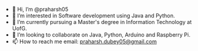 - 👋 Hi, I’m @praharsh05
- 👀 I’m interested in Software development using Java and Python.
- 🌱 I’m currently pursuing a Master's degree in Information Technology at UofG.
- 💞️ I’m looking to collaborate on Java, Python, Arduino and Raspberry Pi.
- 📫 How to reach me email: praharsh.dubey05@gmail.com

<!---
praharsh05/praharsh05 is a ✨ special ✨ repository because its `README.md` (this file) appears on your GitHub profile.
You can click the Preview link to take a look at your changes.
--->
